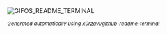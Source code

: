 
<div align="justify">
<picture>
    <source media="(prefers-color-scheme: dark)" srcset="https://i.ibb.co/LXZ0PDqp/output-gif.gif">
    <source media="(prefers-color-scheme: light)" srcset="https://i.ibb.co/LXZ0PDqp/output-gif.gif">
    <img alt="GIFOS_README_TERMINAL" src="https://i.ibb.co/LXZ0PDqp/output-gif.gif">
</picture>

<sub><i>Generated automatically using [x0rzavi/github-readme-terminal](https://github.com/x0rzavi/github-readme-terminal)</i></sub>

</div>
    